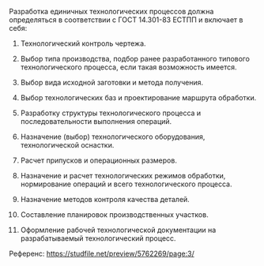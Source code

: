 Разработка единичных технологических процессов должна определяться в соответствии с ГОСТ 14.301-83 ЕСТПП и включает в себя:

1. Технологический контроль чертежа.

2. Выбор типа производства, подбор ранее разработанного типового технологического процесса, если такая возможность имеется.

3. Выбор вида исходной заготовки и метода получения.

4. Выбор технологических баз и проектирование маршрута обработки.

5. Разработку структуры технологического процесса и последовательности выполнения операций.

6. Назначение (выбор) технологического оборудования, технологической оснастки.

7. Расчет припусков и операционных размеров.

8. Назначение и расчет технологических режимов обработки, нормирование операций и всего технологического процесса.

9. Назначение методов контроля качества деталей.

10. Составление планировок производственных участков.

11. Оформление рабочей технологической документации на разрабатываемый технологический процесс.

Референс: https://studfile.net/preview/5762269/page:3/
